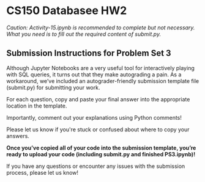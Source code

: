 # CS150 Databasee HW2

*Caution: Activity-15.ipynb is recommended to complete but not necessary. What
you need is to fill out the required content of submit.py.*

## Submission Instructions for Problem Set 3

Although Jupyter Notebooks are a very useful tool for interactively playing with SQL queries, it turns out that they make autograding a pain. As a workaround, we’ve included an autograder-friendly submission template file (submit.py) for submitting your work.

For each question, copy and paste your final answer into the appropriate location in the template.

Importantly, comment out your explanations using Python comments!

Please let us know if you're stuck or confused about where to copy your answers.

**Once you’ve copied all of your code into the submission template, you’re ready to upload your code (including submit.py and finished PS3.ipynb)!**

If you have any questions or encounter any issues with the submission process, please let us know!

